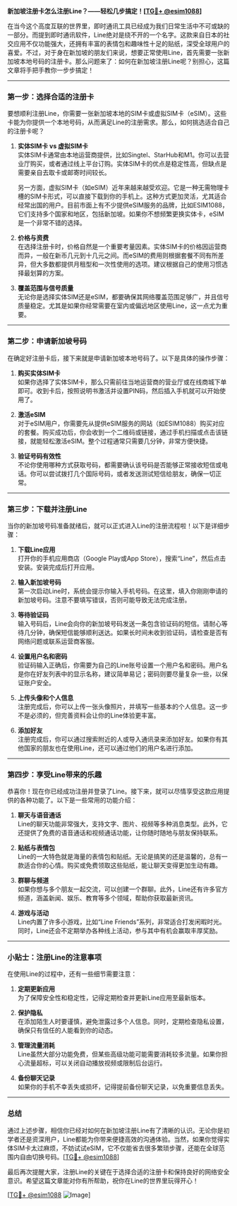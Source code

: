 **新加坡注册卡怎么注册Line？——轻松几步搞定！[[TG💪+ @esim1088](https://t.me/s/esim1088)]**

在当今这个高度互联的世界里，即时通讯工具已经成为我们日常生活中不可或缺的一部分。而提到即时通讯软件，Line绝对是绕不开的一个名字。这款来自日本的社交应用不仅功能强大，还拥有丰富的表情包和趣味性十足的贴纸，深受全球用户的喜爱。不过，对于身在新加坡的朋友们来说，想要正常使用Line，首先需要一张新加坡本地号码的注册卡。那么问题来了：如何在新加坡注册Line呢？别担心，这篇文章将手把手教你一步步搞定！

---

### **第一步：选择合适的注册卡**

要想顺利注册Line，你需要一张新加坡本地的SIM卡或虚拟SIM卡（eSIM）。这些卡能为你提供一个本地号码，从而满足Line的注册需求。那么，如何挑选适合自己的注册卡呢？

1. **实体SIM卡 vs 虚拟SIM卡**  
   实体SIM卡通常由本地运营商提供，比如Singtel、StarHub和M1。你可以去营业厅购买，或者通过线上平台订购。实体SIM卡的优点是稳定性高，但缺点是需要亲自去取卡或邮寄时间较长。

   另一方面，虚拟SIM卡（如eSIM）近年来越来越受欢迎。它是一种无需物理卡槽的SIM卡形式，可以直接下载到你的手机上。这种方式更加灵活，尤其适合经常出国的用户。目前市面上有不少提供eSIM服务的品牌，比如ESIM1088，它们支持多个国家和地区，包括新加坡。如果你不想频繁更换实体卡，eSIM是一个非常不错的选择。

2. **价格与资费**  
   在选择注册卡时，价格自然是一个重要考量因素。实体SIM卡的价格因运营商而异，一般在新币几元到十几元之间。而eSIM的费用则根据套餐不同有所差异，但大多数都提供月租型和一次性使用的选项。建议根据自己的使用习惯选择最划算的方案。

3. **覆盖范围与信号质量**  
   无论你是选择实体SIM还是eSIM，都要确保其网络覆盖范围足够广，并且信号质量稳定。尤其是如果你经常需要在室内或偏远地区使用Line，这一点尤为重要。

---

### **第二步：申请新加坡号码**

在确定好注册卡后，接下来就是申请新加坡本地号码了。以下是具体的操作步骤：

1. **购买实体SIM卡**  
   如果你选择了实体SIM卡，那么只需前往当地运营商的营业厅或在线商城下单即可。收到卡后，按照说明书激活并设置PIN码，然后插入手机就可以开始使用了。

2. **激活eSIM**  
   对于eSIM用户，你需要先从提供eSIM服务的网站（如ESIM1088）购买对应的套餐。购买成功后，你会收到一个二维码或链接，通过手机扫描或点击该链接，就能轻松激活eSIM。整个过程通常只需要几分钟，非常方便快捷。

3. **验证号码有效性**  
   不论你使用哪种方式获取号码，都需要确认该号码是否能够正常接收短信或电话。你可以尝试拨打几个国际号码，或者发送测试短信给朋友，确保一切正常。

---

### **第三步：下载并注册Line**

当你的新加坡号码准备就绪后，就可以正式进入Line的注册流程啦！以下是详细步骤：

1. **下载Line应用**  
   打开你的手机应用商店（Google Play或App Store），搜索“Line”，然后点击安装。安装完成后打开应用。

2. **输入新加坡号码**  
   第一次启动Line时，系统会提示你输入手机号码。在这里，填入你刚刚申请的新加坡号码。注意不要填写错误，否则可能导致无法完成注册。

3. **等待验证码**  
   输入号码后，Line会向你的新加坡号码发送一条包含验证码的短信。请耐心等待几分钟，确保短信能够顺利送达。如果长时间未收到验证码，请检查是否有网络问题或联系运营商客服。

4. **设置用户名和密码**  
   验证码输入正确后，你需要为自己的Line账号设置一个用户名和密码。用户名是你在好友列表中的显示名称，建议简单易记；密码则要尽量复杂一些，以保证账户安全。

5. **上传头像和个人信息**  
   注册完成后，你可以上传一张头像照片，并填写一些基本的个人信息。这一步不是必须的，但完善资料会让你的Line体验更丰富。

6. **添加好友**  
   注册完成后，你可以通过搜索附近的人或导入通讯录来添加好友。如果你有其他国家的朋友也在使用Line，还可以通过他们的用户名进行添加。

---

### **第四步：享受Line带来的乐趣**

恭喜你！现在你已经成功注册并登录了Line。接下来，就可以尽情享受这款应用提供的各种功能了。以下是一些常用的功能介绍：

1. **聊天与语音通话**  
   Line的聊天功能非常强大，支持文字、图片、视频等多种消息类型。此外，它还提供了免费的语音通话和视频通话功能，让你随时随地与朋友保持联系。

2. **贴纸与表情包**  
   Line的一大特色就是海量的表情包和贴纸。无论是搞笑的还是温馨的，总有一款适合你的心情。购买或免费领取这些贴纸，能让聊天变得更加生动有趣。

3. **群聊与频道**  
   如果你想与多个朋友一起交流，可以创建一个群聊。此外，Line还有许多官方频道，涵盖新闻、娱乐、教育等多个领域，帮助你获取最新资讯。

4. **游戏与活动**  
   Line内置了许多小游戏，比如“Line Friends”系列，非常适合打发闲暇时光。同时，Line还会不定期举办各种线上活动，参与其中有机会赢取丰厚奖励。

---

### **小贴士：注册Line的注意事项**

在使用Line的过程中，还有一些细节需要注意：

1. **定期更新应用**  
   为了保障安全性和稳定性，记得定期检查并更新Line应用至最新版本。

2. **保护隐私**  
   在添加陌生人时要谨慎，避免泄露过多个人信息。同时，定期检查隐私设置，确保只有信任的人能看到你的动态。

3. **管理流量消耗**  
   Line虽然大部分功能免费，但某些高级功能可能需要消耗较多流量。如果你担心流量超标，可以关闭自动播放视频或限制后台运行。

4. **备份聊天记录**  
   如果你的手机不幸丢失或损坏，记得提前备份聊天记录，以免重要信息丢失。

---

### **总结**

通过上述步骤，相信你已经对如何在新加坡注册Line有了清晰的认识。无论你是初学者还是资深用户，Line都能为你带来便捷高效的沟通体验。当然，如果你觉得实体SIM卡太过麻烦，不妨试试eSIM，它不仅能省去很多繁琐步骤，还能在全球范围内自由切换号码。[[TG💪+ @esim1088](https://t.me/s/esim1088)]

最后再次提醒大家，注册Line的关键在于选择合适的注册卡和保持良好的网络安全意识。希望这篇文章能对你有所帮助，祝你在Line的世界里玩得开心！

[[TG💪+ @esim1088](https://t.me/s/esim1088) ![Image](https://i.postimg.cc/4NQfJmqS/Snipaste-2025-05-13-00-14-12.png)]